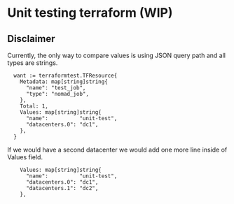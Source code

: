# Unit testing terraform (WIP)

## Disclaimer

Currently, the only way to compare values is using JSON query path and all types
are strings.

```
  want := terraformtest.TFResource{
    Metadata: map[string]string{
      "name": "test_job",
      "type": "nomad_job",
    },
    Total: 1,
    Values: map[string]string{
      "name":          "unit-test",
      "datacenters.0": "dc1",
    },
  }
```

If we would have a second datacenter we would add one more line inside of Values
field.

```
    Values: map[string]string{
      "name":          "unit-test",
      "datacenters.0": "dc1",
      "datacenters.1": "dc2",
    },
```

